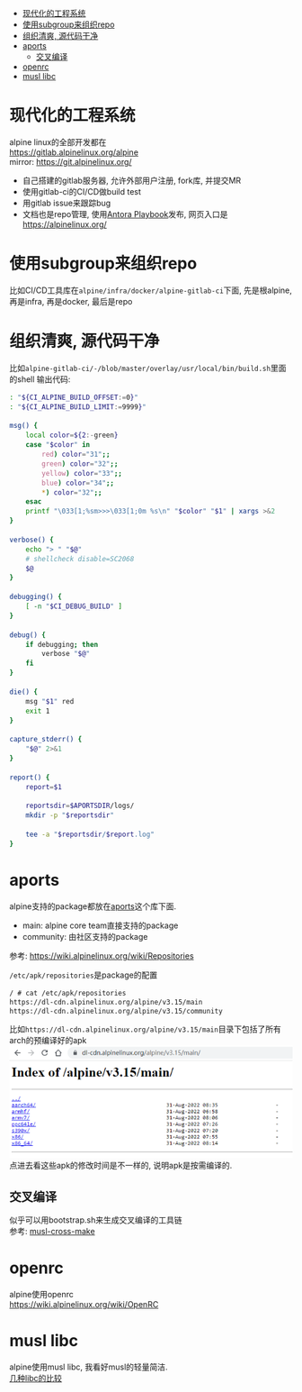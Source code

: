 - [现代化的工程系统](#现代化的工程系统)
- [使用subgroup来组织repo](#使用subgroup来组织repo)
- [组织清爽, 源代码干净](#组织清爽-源代码干净)
- [aports](#aports)
  - [交叉编译](#交叉编译)
- [openrc](#openrc)
- [musl libc](#musl-libc)

# 现代化的工程系统
alpine linux的全部开发都在  
https://gitlab.alpinelinux.org/alpine  
mirror: https://git.alpinelinux.org/
* 自己搭建的gitlab服务器, 允许外部用户注册, fork库, 并提交MR
* 使用gitlab-ci的CI/CD做build test
* 用gitlab issue来跟踪bug
* 文档也是repo管理, 使用[Antora Playbook](https://docs.antora.org/antora/latest/playbook/)发布, 网页入口是 https://alpinelinux.org/

# 使用subgroup来组织repo
比如CI/CD工具库在`alpine/infra/docker/alpine-gitlab-ci`下面, 先是根alpine, 再是infra, 再是docker, 最后是repo

# 组织清爽, 源代码干净
比如`alpine-gitlab-ci/-/blob/master/overlay/usr/local/bin/build.sh`里面的shell 输出代码:
```sh
: "${CI_ALPINE_BUILD_OFFSET:=0}"
: "${CI_ALPINE_BUILD_LIMIT:=9999}"

msg() {
    local color=${2:-green}
    case "$color" in
        red) color="31";;
        green) color="32";;
        yellow) color="33";;
        blue) color="34";;
        *) color="32";;
    esac
    printf "\033[1;%sm>>>\033[1;0m %s\n" "$color" "$1" | xargs >&2
}

verbose() {
    echo "> " "$@"
    # shellcheck disable=SC2068
    $@
}

debugging() {
    [ -n "$CI_DEBUG_BUILD" ]
}

debug() {
    if debugging; then
        verbose "$@"
    fi
}

die() {
    msg "$1" red
    exit 1
}

capture_stderr() {
    "$@" 2>&1
}

report() {
    report=$1

    reportsdir=$APORTSDIR/logs/
    mkdir -p "$reportsdir"

    tee -a "$reportsdir/$report.log"
}
```

# aports
alpine支持的package都放在[aports](https://gitlab.alpinelinux.org/alpine/aports)这个库下面.
* main: alpine core team直接支持的package
* community: 由社区支持的package

参考: https://wiki.alpinelinux.org/wiki/Repositories

`/etc/apk/repositories`是package的配置
```
/ # cat /etc/apk/repositories
https://dl-cdn.alpinelinux.org/alpine/v3.15/main
https://dl-cdn.alpinelinux.org/alpine/v3.15/community
```
比如`https://dl-cdn.alpinelinux.org/alpine/v3.15/main`目录下包括了所有arch的预编译好的apk  
![](img/system_alpine_20220902115455.png)  
点进去看这些apk的修改时间是不一样的, 说明apk是按需编译的.

## 交叉编译
似乎可以用bootstrap.sh来生成交叉编译的工具链  
参考: [musl-cross-make](https://github.com/richfelker/musl-cross-make.git)

# openrc
alpine使用openrc  
https://wiki.alpinelinux.org/wiki/OpenRC

# musl libc
alpine使用musl libc, 我看好musl的轻量简洁.  
[几种libc的比较](http://www.etalabs.net/compare_libcs.html)
